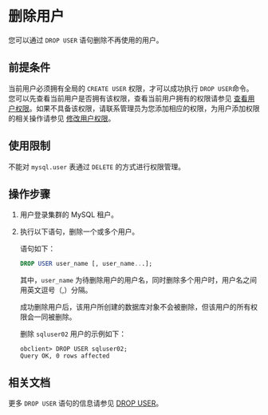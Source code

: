 # 删除用户

您可以通过 `DROP USER` 语句删除不再使用的用户。

## 前提条件

当前用户必须拥有全局的 `CREATE USER` 权限，才可以成功执行 `DROP USER`命令。您可以先查看当前用户是否拥有该权限，查看当前用户拥有的权限请参见 [查看用户权限](../200.permission-of-mysql-mode/400.view-user-permissions-of-mysql-mode.md)。如果不具备该权限，请联系管理员为您添加相应的权限，为用户添加权限的相关操作请参见 [修改用户权限](../200.permission-of-mysql-mode/500.modify-user-permissions-of-mysql-mode.md)。

## 使用限制

不能对 `mysql.user` 表通过 `DELETE` 的方式进行权限管理。

## 操作步骤

1. 用户登录集群的 MySQL 租户。

2. 执行以下语句，删除一个或多个用户。

   语句如下：

   ```sql
   DROP USER user_name [, user_name...];
   ```

   其中，`user_name` 为待删除用户的用户名，同时删除多个用户时，用户名之间用英文逗号（,）分隔。

   成功删除用户后，该用户所创建的数据库对象不会被删除，但该用户的所有权限会一同被删除。

   删除 `sqluser02` 用户的示例如下：

   ```shell
   obclient> DROP USER sqluser02;
   Query OK, 0 rows affected
   ```

## 相关文档

更多 `DROP USER` 语句的信息请参见 [DROP USER](../../../../../700.reference/500.sql-reference/100.sql-syntax/200.common-tenant-of-mysql-mode/600.sql-statement-of-mysql-mode/4000.drop-user-of-mysql-mode.md)。
